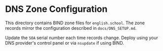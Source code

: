 # DNS Zone Configuration

This directory contains BIND zone files for `english.school`. The zone records
mirror the configuration described in `docs/DNS_SETUP.md`.

Update the `SOA` serial number each time records change.
Deploy using your DNS provider's control panel or via `nsupdate` if using BIND.
